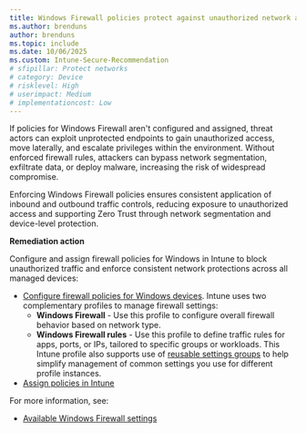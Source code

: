```yaml
---
title: Windows Firewall policies protect against unauthorized network access
ms.author: brenduns
author: brenduns
ms.topic: include
ms.date: 10/06/2025
ms.custom: Intune-Secure-Recommendation
# sfipillar: Protect networks
# category: Device
# risklevel: High
# userimpact: Medium
# implementationcost: Low
---
```

If policies for Windows Firewall aren't configured and assigned, threat actors can exploit unprotected endpoints to gain unauthorized access, move laterally, and escalate privileges within the environment. Without enforced firewall rules, attackers can bypass network segmentation, exfiltrate data, or deploy malware, increasing the risk of widespread compromise.

Enforcing Windows Firewall policies ensures consistent application of inbound and outbound traffic controls, reducing exposure to unauthorized access and supporting Zero Trust through network segmentation and device-level protection.

**Remediation action**

Configure and assign firewall policies for Windows in Intune to block unauthorized traffic and enforce consistent network protections across all managed devices:

- [Configure firewall policies for Windows devices](/intune/intune-service/protect/endpoint-security-firewall-policy). Intune uses two complementary profiles to manage firewall settings:
  - **Windows Firewall** - Use this profile to configure overall firewall behavior based on network type.
  - **Windows Firewall rules** - Use this profile to define traffic rules for apps, ports, or IPs, tailored to specific groups or workloads. This Intune profile also supports use of [reusable settings groups](/intune/intune-service/protect/endpoint-security-firewall-policy#add-reusable-settings-groups-to-profiles-for-firewall-rules) to help simplify management of common settings you use for different profile instances.
- [Assign policies in Intune](/intune/intune-service/configuration/device-profile-assign#assign-a-policy-to-users-or-groups)

For more information, see:  
- [Available Windows Firewall settings](/intune/intune-service/protect/endpoint-security-firewall-profile-settings#windows-firewall-profile)
